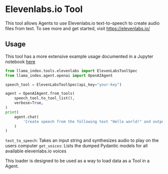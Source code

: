 # Elevenlabs.io Tool

This tool allows Agents to use Elevenlabs.io text-to-speech to create audio files from text. To see more and get started, visit https://elevenlabs.io/

## Usage

This tool has a more extensive example usage documented in a Jupyter notebook [here](https://github.com/run-llama/llama_index/blob/main/llama-index-integrations/tools/llama-index-tools-elevenlabs/examples/elevenlabs_speech.ipynb)

```python
from llama_index.tools.elevenlabs import ElevenLabsToolSpec
from llama_index.agent.openai import OpenAIAgent

speech_tool = ElevenLabsToolSpec(api_key="your-key")

agent = OpenAIAgent.from_tools(
    speech_tool.to_tool_list(),
    verbose=True,
)
print(
    agent.chat(
        'Create speech from the following text "Hello world!" and output the file to "speech.wav"'
    )
)
```

`text_to_speech`: Takes an input string and synthesizes audio to play on the users computer
`get_voices`: Lists the dumped Pydantic models for all available elevenlabs.io voices

This loader is designed to be used as a way to load data as a Tool in a Agent.
